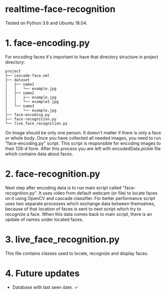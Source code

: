 # realtime-face-recognition 

Tested on Python 3.6 and Ubuntu 18.04.

# 1. face-encoding.py

For encoding faces it's important to have that directory structure in project directory:
  
    project
    ├── cascade-face.xml
    ├── dataset
    │   ├── name1
    │   │   └── example.jpg
    │   ├── name2
    │   │   ├── example.jpg
    │   │   └── example2.jpg
    │   └── name3
    │       └── example.jpg
    ├── face-encoding.py
    ├── face-recognition.py
    └── live_face_recognition.py

On image should be only one person. It doesn't matter if there is only a face or whole body.
Once you have collected all needed images, you need to run "face-encoding.py" script. This script is responsible for encoding images to their 128-d form. After this process you are left with encodedData.pickle file which contains data about faces.

# 2. face-recognition.py

Next step after encoding data is to run main script called "face-recognition.py". It uses video from default webcam (or file) to locate faces on it using OpenCV and cascade classifier. For better performance script uses two separate processes which exchange data between themselves, because of that location of faces is sent to next script which try to recognize a face. When this data comes back to main script, there is an update of names under located faces.

# 3. live_face_recognition.py

This file contains classes used to locate, recognize and display faces.

# 4. Future updates

- Database with last seen date. ✓
